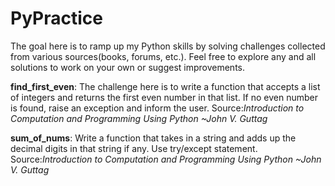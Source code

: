 # PyPractice
The goal here is to ramp up my Python skills by solving challenges collected from various sources(books, forums, etc.). Feel free to explore any and all solutions to work on your own or suggest improvements.

**find_first_even**: The challenge here is to write a function that accepts a list of integers and returns the first even number in that list. If no even number is found, raise an exception and inform the user. Source:*Introduction to Computation and Programming Using Python ~John V. Guttag*

**sum_of_nums**: Write a function that takes in a string and adds up the decimal digits in that string if any. Use try/except statement. Source:*Introduction to Computation and Programming Using Python ~John V. Guttag*

